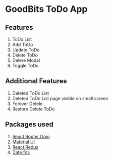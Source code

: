 # GoodBits ToDo App
## Features
1. ToDo List
2. Add ToDo
3. Update ToDo
4. Delete ToDo
5. Delere Modal
6. Toggle ToDo

## Additional Features
1. Deleted ToDo List
2. Deleted ToDo List page visible on small screen
3. Forever Detele
4. Restore Delete ToDo

## Packages used
1. [React Router Dom](https://v5.reactrouter.com/web/) 
2. [Material UI](https://mui.com/)
3. [React Redux](https://react-redux.js.org/)
4. [Date fns](https://date-fns.org/)